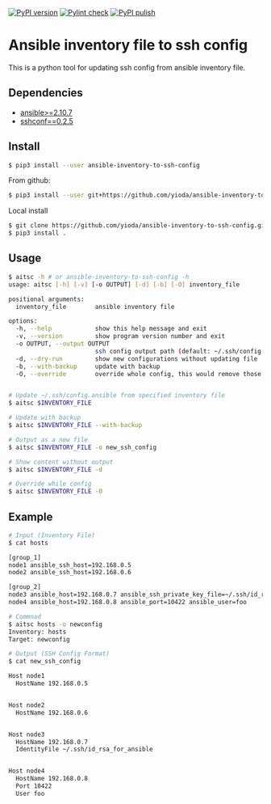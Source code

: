 [![PyPI version](https://img.shields.io/pypi/v/ansible-core.svg)](https://pypi.org/project/ansible-core)
[![Pylint check](https://github.com/yioda/ansible-inventory-to-ssh-config/actions/workflows/pylint.yml/badge.svg)](https://github.com/yioda/ansible-inventory-to-ssh-config/actions/workflows/pylint.yml)
[![PyPI pulish](https://github.com/yioda/ansible-inventory-to-ssh-config/actions/workflows/publish-to-pypi.yml/badge.svg)](https://github.com/yioda/ansible-inventory-to-ssh-config/actions/workflows/publish-to-pypi.yml)

# Ansible inventory file to ssh config
This is a python tool for updating ssh config from ansible inventory file.

## Dependencies

- [ansible>=2.10.7](https://pypi.org/project/ansible/2.10.5/)
- [sshconf==0.2.5](https://pypi.org/project/sshconf/0.2.5/)

## Install

``` bash
$ pip3 install --user ansible-inventory-to-ssh-config
```

From github:

``` bash
$ pip3 install --user git+https://github.com/yioda/ansible-inventory-to-ssh-config
```

Local install

``` bash
$ git clone https://github.com/yioda/ansible-inventory-to-ssh-config.git
$ pip3 install .
```

## Usage

``` bash
$ aitsc -h # or ansible-inventory-to-ssh-config -h
usage: aitsc [-h] [-v] [-o OUTPUT] [-d] [-b] [-O] inventory_file

positional arguments:
  inventory_file        ansible inventory file

options:
  -h, --help            show this help message and exit
  -v, --version         show program version number and exit
  -o OUTPUT, --output OUTPUT
                        ssh config output path (default: ~/.ssh/config.ansible)
  -d, --dry-run         show new configurations without updating file
  -b, --with-backup     update with backup
  -O, --override        override whole config, this would remove those hosts undefined in playbook


# Update ~/.ssh/config.ansible from specified inventory file
$ aitsc $INVENTORY_FILE

# Update with backup
$ aitsc $INVENTORY_FILE --with-backup

# Output as a new file
$ aitsc $INVENTORY_FILE -o new_ssh_config

# Show content without output
$ aitsc $INVENTORY_FILE -d

# Override while config
$ aitsc $INVENTORY_FILE -O
```

## Example

``` bash
# Input (Inventory File)
$ cat hosts

[group_1]
node1 ansible_ssh_host=192.168.0.5
node2 ansible_ssh_host=192.168.0.6

[group_2]
node3 ansible_host=192.168.0.7 ansible_ssh_private_key_file=~/.ssh/id_rsa_for_ansible
node4 ansible_host=192.168.0.8 ansible_port=10422 ansible_user=foo

# Commnad
$ aitsc hosts -o newconfig
Inventory: hosts
Target: newconfig

# Output (SSH Config Format)
$ cat new_ssh_config

Host node1
  HostName 192.168.0.5


Host node2
  HostName 192.168.0.6


Host node3
  HostName 192.168.0.7
  IdentityFile ~/.ssh/id_rsa_for_ansible


Host node4
  HostName 192.168.0.8
  Port 10422
  User foo
```
